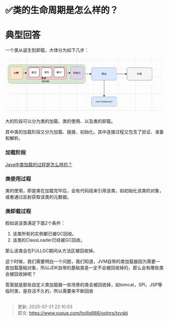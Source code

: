 # ✅类的生命周期是怎么样的？

# 典型回答


一个类从诞生到卸载，大体分为如下几步：



![1669822742133-ad82c487-cc18-4bd2-96c4-8555ce3f8d79.png](./img/Vdxy2hTLI-N21V73/1669822742133-ad82c487-cc18-4bd2-96c4-8555ce3f8d79-084788.png)





大的阶段可以分为类的加载、类的使用、以及类的卸载。



其中类的加载阶段又分为加载、链接、初始化。其中连接过程又包含了验证、准备和解析。



### 加载阶段


[Java中类加载的过程是怎么样的？](https://www.yuque.com/hollis666/oolnrs/tuikxhaa2urq32ds)



### 类使用过程
类的使用，即是类在加载完毕后，会有代码段来引用该类，如初始化该类的对象，或者通过反射获取该类的元数据。



### 类卸载过程


假如说该类满足下面2个条件：



1. 该类所有的实例都已被GC回收。
2. 该类的ClassLoader已经被GC回收。



那么该类会在FULLGC期间从方法区被回收掉。



这个时候，我们需要明白一个问题，我们知道，JVM自带的类加载器因为需要一直加载基础对象，所以JDK自带的基础类是一定不会被回收掉的，那么会有哪些类会被回收掉呢？



答案就是那些自定义类加载器一些场景的类会被回收掉，如tomcat，SPI，JSP等临时类，是存活不久的，所以需要来不断回收





## 


> 更新: 2025-07-21 22:10:53  
> 原文: <https://www.yuque.com/hollis666/oolnrs/txysbi>